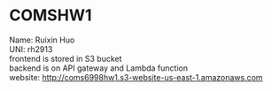 # COMSHW1
Name: Ruixin Huo  
UNI: rh2913  
frontend is stored in S3 bucket  
backend is on API gateway and Lambda function  
website: http://coms6998hw1.s3-website-us-east-1.amazonaws.com

